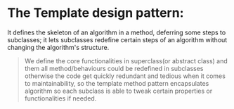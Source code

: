 # The Template design pattern:
It defines the skeleton of an algorithm in a method, deferring some steps to subclasses; it lets subclasses redefine certain steps of an algorithm without changing the algorithm's structure.
 
>  We define the core functionalities in superclass(or abstract class) and them all method/behaviours could be redefined in subclasses otherwise the code get quickly redundant and tedious when it comes to maintainability, so the template method pattern encapsulates algorithm so each subclass is able to tweak certain properties or functionalities if needed.